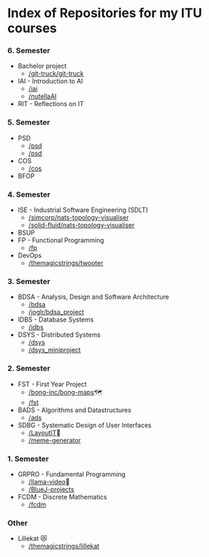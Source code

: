 # Index of Repositories for my ITU courses

### 6. Semester
- Bachelor project
  - [/git-truck/git-truck](https://github.com/git-truck/git-truck)
- IAI - Introduction to AI
  - [/iai](https://github.com/hojelse/iai/)
  - [/nutellaAI](https://github.com/hojelse/nutellaAI/)
- RIT - Reflections on IT

### 5. Semester
- PSD
  - [/psd](https://github.com/hojelse/psd)
  - [/psd](https://github.com/hojelse/psd-exam)
- COS
  - [/cos](https://github.com/hojelse/cos)
- BFOP

### 4. Semester
- ISE - Industrial Software Engineering (SDLT)
  - [/simcorp/nats-topology-visualiser](https://github.com/simcorp/nats-topology-visualiser)
  - [/solid-fluid/nats-topology-visualiser](https://github.com/solid-fluid/nats-topology-visualiser)
- BSUP
- FP - Functional Programming
  - [/fp](https://github.com/hojelse/fp)
- DevOps
  - [/themagicstrings/twooter](https://github.com/themagicstrings/twooter)

### 3. Semester
- BDSA - Analysis, Design and Software Architecture 
  - [/bdsa](https://github.com/hojelse/bdsa)
  - [/joglr/bdsa_project](https://github.com/joglr/bdsa_project)
- IDBS - Database Systems
  - [/idbs](https://github.com/hojelse/idbs)
- DSYS - Distributed Systems
  - [/dsys](https://github.com/hojelse/dsys)
  - [/dsys_miniproject](https://github.com/hojelse/dsys_miniproject)

### 2. Semester
- FST - First Year Project
  - [/bong-inc/bong-maps](https://github.com/bong-inc/bong-maps)🗺
  - [/fst](https://github.com/hojelse/fst)
- BADS - Algorithms and Datastructures
  - [/ads](https://github.com/hojelse/ads)
- SDBG - Systematic Design of User Interfaces
  - [/LayoutIT](https://github.com/hojelse/LayoutIT)🎨
  - [/meme-generator](https://github.com/hojelse/meme-generator)

### 1. Semester
- GRPRO - Fundamental Programming
  - [/llama-video](https://github.com/hojelse/llama-video)🦙
  - [/BlueJ-projects](https://github.com/hojelse/BlueJ-projects)
- FCDM - Discrete Mathematics
  - [/fcdm](https://github.com/hojelse/fcdm)

### Other
- Lillekat 😻
  - [/themagicstrings/lillekat](https://github.com/themagicstrings/lillekat)
